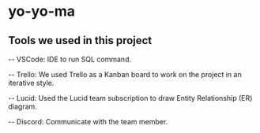 # yo-yo-ma

## Tools we used in this project
-- VSCode: IDE to run SQL command.

-- Trello: We used Trello as a Kanban board to work on the project in an iterative style.

-- Lucid: Used the Lucid team subscription to draw Entity Relationship (ER) diagram.

-- Discord: Communicate with the team member.

